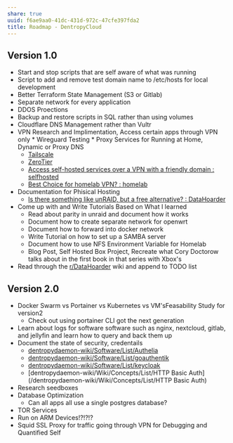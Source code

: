 ```yaml
---
share: true
uuid: f6ae9aa0-41dc-431d-972c-47cfe397fda2
title: Roadmap - DentropyCloud
---
```

## Version 1.0
* Start and stop scripts that are self aware of what was running
* Script to add and remove test domain name to /etc/hosts for local development
* Better Terraform State Management (S3 or Gitlab)
* Separate network for every application
* DDOS Proections
* Backup and restore scripts in SQL rather than using volumes
* Cloudflare DNS Management rather than Vultr
* VPN Research and Implimentation, Access certain apps through VPN only
       * Wireguard Testing
       * Proxy Services for Running at Home, Dynamic or Proxy DNS
	* [Tailscale](https://tailscale.com/)
	* [ZeroTier](https://www.zerotier.com/)
	* [Access self-hosted services over a VPN with a friendly domain : selfhosted](https://old.reddit.com/r/selfhosted/comments/rttko2/access_selfhosted_services_over_a_vpn_with_a/)
	* [Best Choice for homelab VPN? : homelab](https://old.reddit.com/r/homelab/comments/5rowqd/best_choice_for_homelab_vpn/)
* Documentation for Phisical Hosting
	* [Is there something like unRAID, but a free alternative? : DataHoarder](https://old.reddit.com/r/DataHoarder/comments/7lwq4o/is_there_something_like_unraid_but_a_free/)
* Come up with and Write Tutorials Based on What I learned
	*   Read about parity in unraid and document how it works
	*   Document how to create separate network for openwrt
	*   Document how to forward into docker network
	*   Write Tutorial on how to set up a SAMBA server
	*   Document how to use NFS Environment Variable for Homelab
	* Blog Post, Self Hosted Box Project, Recreate what Cory Doctorow talks about in the first book in that series with Xbox's
*   Read through the [r/DataHoarder](https://old.reddit.com/r/DataHoarder/wiki/index) wiki and append to TODO list


## Version 2.0

* Docker Swarm vs Portainer vs Kubernetes vs VM'sFeasability Study for version2
	* Check out using portainer CLI got the next generation
* Learn about logs for software software such as nginx, nextcloud, gitlab, and jellyfin and learn how to query and back them up
* Document the state of security, credentails
	* [dentropydaemon-wiki/Software/List/Authelia](/dentropydaemon-wiki/Software/List/Authelia) 
	* [dentropydaemon-wiki/Software/List/goauthentik](/dentropydaemon-wiki/Software/List/goauthentik)
	* [dentropydaemon-wiki/Software/List/keycloak](/dentropydaemon-wiki/Software/List/keycloak)
	* [dentropydaemon-wiki/Wiki/Concepts/List/HTTP Basic Auth](/dentropydaemon-wiki/Wiki/Concepts/List/HTTP Basic Auth)
* Research seedboxes
* Database Optimization
	* Can all apps all use a single postgres database?
* TOR Services
* Run on ARM Devices!?!?!?
* Squid SSL Proxy for traffic going through VPN for Debugging and Quantified Self